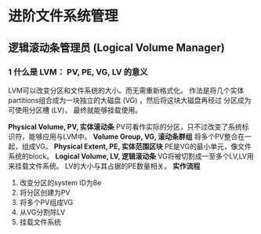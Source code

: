 # 进阶文件系统管理

## 逻辑滚动条管理员 (Logical Volume Manager)
### 1 什么是 LVM： PV, PE, VG, LV 的意义
LVM可以改变分区和文件系统的大小。而无需重新格式化。
作法是将几个实体partitions组合成为一块独立的大磁盘 (VG) ，然后将这块大磁盘再经过
分区成为可使用分区槽 (LV)， 最终就能够挂载使用。

**Physical Volume, PV, 实体滚动条**
PV可看作实际的分区，只不过改变了系统标识符，能够应用与LVM中。
**Volume Group, VG, 滚动条群组**
将多个PV整合在一起，组成VG。
**Physical Extent, PE, 实体范围区块**
PE是VG的最小单元，像文件系统的block。
**Logical Volume, LV, 逻辑滚动条**
VG将被切割成一至多个LV,LV用来挂载文件系统。
LV的大小与其占据的PE数量相关。
**实作流程**
1. 改变分区的system ID为8e
2. 将分区创建为PV
3. 将多个PV组成VG
4. 从VG分割除LV
5. 挂载文件系统

